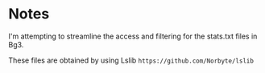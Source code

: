 # Notes

I'm attempting to streamline the access and filtering for the stats.txt files in Bg3.

These files are obtained by using Lslib `https://github.com/Norbyte/lslib`